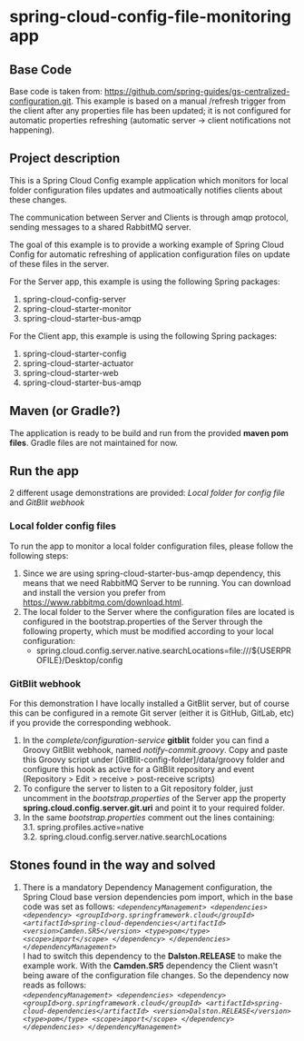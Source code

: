 # spring-cloud-config-file-monitoring app
## Base Code
Base code is taken from:  https://github.com/spring-guides/gs-centralized-configuration.git. This example is based on a manual /refresh trigger from the client after any properties file has been updated; it is not configured for automatic properties refreshing (automatic server -> client notifications not happening).

## Project description
This is a Spring Cloud Config example application which monitors for local folder configuration files updates and autmoatically notifies clients about these changes.

The communication between Server and Clients is through amqp protocol, sending messages to a shared RabbitMQ server.

The goal of this example is to provide a working example of Spring Cloud Config for automatic refreshing of application configuration files on update of these files in the server.

For the Server app, this example is using the following Spring packages:
1. spring-cloud-config-server
2. spring-cloud-starter-monitor
4. spring-cloud-starter-bus-amqp

For the Client app, this example is using the following Spring packages:
1. spring-cloud-starter-config
2. spring-cloud-starter-actuator
3. spring-cloud-starter-web
4. spring-cloud-starter-bus-amqp

## Maven (or Gradle?)
The application is ready to be build and run from the provided **maven pom files**. 
Gradle files are not maintained for now.

## Run the app
2 different usage demonstrations are provided: *Local folder for config file* and *GitBlit webhook*

### Local folder config files
To run the app to monitor a local folder configuration files, please follow the following steps:

1. Since we are using spring-cloud-starter-bus-amqp dependency, this means that we need RabbitMQ Server to be running. You can download and install the version you prefer from https://www.rabbitmq.com/download.html.
2. The local folder to the Server where the configuration files are located is configured in the  bootstrap.properties of the Server through the following property, which must be modified according to your local configuration:
   * spring.cloud.config.server.native.searchLocations=file:///${USERPROFILE}/Desktop/config
   
### GitBlit webhook

For this demonstration I have locally installed a GitBlit server, but of course this can be configured in a remote Git server (either it is GitHub, GitLab, etc) if you provide the corresponding webhook.

1. In the *complete/configuration-service* **gitblit** folder you can find a Groovy GitBlit webhook, named *notify-commit.groovy*. Copy and paste this Groovy script under [GitBlit-config-folder]/data/groovy folder and configure this hook as active for a GitBlit repository and event (Repository > Edit > receive > post-receive scripts)
2. To configure the server to listen to a Git repository folder, just uncomment in the *bootstrap.properties* of the Server app the property **spring.cloud.config.server.git.uri** and point it to your required folder.
3. In the same *bootstrap.properties* comment out the lines containing:  
  3.1. spring.profiles.active=native  
  3.2. spring.cloud.config.server.native.searchLocations
 
## Stones found in the way and solved
1. There is a mandatory Dependency Management configuration, the Spring Cloud base version dependencies pom import, which in the base code was set as follows:
  *`<dependencyManagement>
       <dependencies>
			<dependency>
				<groupId>org.springframework.cloud</groupId>
				<artifactId>spring-cloud-dependencies</artifactId>
				<version>Camden.SR5</version>
				<type>pom</type>
				<scope>import</scope>
			</dependency>
		</dependencies>
	</dependencyManagement>`*  
  I had to switch this dependency to the **Dalston.RELEASE** to make the example work. With the **Camden.SR5** dependency the Client wasn't being aware of the configuration file changes. So the dependency now reads as follows:  
  *`<dependencyManagement>
       <dependencies>
			<dependency>
				<groupId>org.springframework.cloud</groupId>
				<artifactId>spring-cloud-dependencies</artifactId>
				<version>Dalston.RELEASE</version>
				<type>pom</type>
				<scope>import</scope>
			</dependency>
		</dependencies>
	</dependencyManagement>`*
